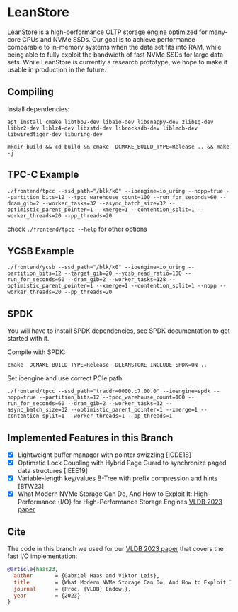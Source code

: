 # LeanStore

[LeanStore](https://leanstore.io) is a high-performance OLTP storage engine optimized for many-core CPUs and NVMe SSDs. Our goal is to achieve performance comparable to in-memory systems when the data set fits into RAM, while being able to fully exploit the bandwidth of fast NVMe SSDs for large data sets. While LeanStore is currently a research prototype, we hope to make it usable in production in the future.

## Compiling

Install dependencies:

`apt install cmake libtbb2-dev libaio-dev libsnappy-dev zlib1g-dev libbz2-dev liblz4-dev libzstd-dev librocksdb-dev liblmdb-dev libwiredtiger-dev liburing-dev`

`mkdir build && cd build && cmake -DCMAKE_BUILD_TYPE=Release .. && make -j`

## TPC-C Example

`./frontend/tpcc --ssd_path="/blk/k0" --ioengine=io_uring --nopp=true --partition_bits=12 --tpcc_warehouse_count=100 --run_for_seconds=60 --dram_gib=2 --worker_tasks=32 --async_batch_size=32 --optimistic_parent_pointer=1 --xmerge=1 --contention_split=1 --worker_threads=20 --pp_threads=20`

check `./frontend/tpcc --help` for other options

## YCSB Example

`./frontend/ycsb --ssd_path="/blk/k0" --ioengine=io_uring --partition_bits=12 --target_gib=20 --ycsb_read_ratio=100 --run_for_seconds=60 --dram_gib=2 --worker_tasks=128 --optimistic_parent_pointer=1 --xmerge=1 --contention_split=1 --nopp --worker_threads=20 --pp_threads=20`

## SPDK

You will have to install SPDK dependencies, see SPDK documentation to get started with it.

Compile with SPDK:

`cmake -DCMAKE_BUILD_TYPE=Release -DLEANSTORE_INCLUDE_SPDK=ON ..`

Set ioengine and use correct PCIe path:

`./frontend/tpcc --ssd_path="traddr=0000.c7.00.0" --ioengine=spdk --nopp=true --partition_bits=12 --tpcc_warehouse_count=100 --run_for_seconds=60 --dram_gib=2 --worker_tasks=32 --async_batch_size=32 --optimistic_parent_pointer=1 --xmerge=1 --contention_split=1 --worker_threads=1 --pp_threads=1`

## Implemented Features in this Branch

- [x] Lightweight buffer manager with pointer swizzling [ICDE18]
- [x] Optimstic Lock Coupling with Hybrid Page Guard to synchronize paged data structures [IEEE19]
- [x] Variable-length key/values B-Tree with prefix compression and hints  [BTW23]
- [x] What Modern NVMe Storage Can Do, And How to Exploit It: High-Performance {I/O} for High-Performance Storage Engines [VLDB 2023 paper](https://www.vldb.org/pvldb/vol16/p2090-haas.pdf)

## Cite

The code in this branch we used for our [VLDB 2023 paper](https://www.vldb.org/pvldb/vol16/p2090-haas.pdf) that covers the fast I/O implementation:

```BibTeX
@article{haas23,
  author       = {Gabriel Haas and Viktor Leis},
  title        = {What Modern NVMe Storage Can Do, And How to Exploit It: High-Performance {I/O} for High-Performance Storage Engines},
  journal      = {Proc. {VLDB} Endow.},
  year         = {2023}
}
```

